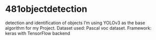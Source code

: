 # 481objectdetection
detection and identification of objects 
I’m using YOLOv3 as the base algorithm for my Project.
Dataset used: Pascal voc dataset.
Framework: keras with TensorFlow backend

